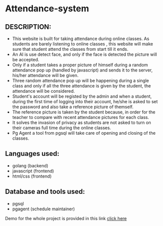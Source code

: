 # Attendance-system

## DESCRIPTION:
- This website is built for taking attendance during online classes. As students are barely listening to online classes , this website will make sure that student attend the classes from start till it ends.
- An AI is use detect face, and only if the face is detected the picture will be accepted.
- Only if a student takes a proper picture of himself during a random attendance pop up (handled by javascript) and sends it to the server, his/her attendance will be given.
- Three random attendance pop up will be happening during a single class and only if all the three attendance is given by the student, the attendance will be considered.
- Student's account will be registed by the admin and when a student, during the first time of logging into their account, he/she is asked to set the password and also take a reference picture of themself.
- The reference picture is taken by the student because, in order for the teacher to compare with recent attendance pictures for each class.
- It solves the invasion of privacy as students are not asked to turn on their cameras full time during the online classes.
- Pg Agent a tool from pgsql will take care of opening and closing of the classes.

## Languages used:
- golang (backend)
- javascript (frontend)
- html/css (frontend)

## Database and tools used:
- pgsql
- pgagent (schedule maintainer)

Demo for the whole project is provided in this link [click here](https://youtube.com/playlist?list=PLCk1Y31wvMhUsFFMXJ8afSK5ZLtYU2Yb6)


 
